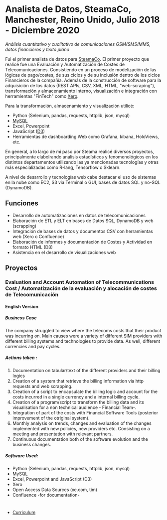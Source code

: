 # **Analista de Datos, SteamaCo, Manchester, Reino Unido, Julio 2018 - Diciembre 2020**

*Análisis cuantitativo y cualitativo de comunicaciones GSM/SMS/MMS, datos financieros y texto plano*

Fui el primer analista de datos para [SteamaCo](https://steama.co/). El primer proyecto que realicé fue una Evaluación y Automatización de Costes de Telecomunicaciones. Consistiendo en un proceso de modelización de las lógicas de pago/costes, de sus ciclos y de su inclusión dentro de los ciclos Financieros de la compañí­a. Además de la  construcción de software para la adquisición de los datos (REST APIs, CSV, XML, HTML, "web-scraping"), transformación y almacenamiento interno, visualización e integración con herramientas "FinTech"  como [Xero](https://www.xero.com/). 

Para la transformación, almacenamiento y visualización  utilicé:

- Python (Selenium, pandas, requests, httplib, json, mysql)
- [MySQL](https://www.mysql.com/)
- Excel, Powerpoint 
- JavaScript ([D3](https://d3js.org/))
- Herramientas de dashboarding Web como Grafana, kibana,   HoloViews, etc.

En general, a lo largo de mi paso por Steama realicé diversos proyectos, principalmente elabolrando análisis estadí­sticos y fenomenológicos en los distintos departamentos utilizando las ya mencionadas tecnologí­as y otras más especializadas como R-lang, Tensorflow o Sklearn.

A nivel de desarrollo y tecnologí­as web cabe destacar el uso de sistemas en la nube como EC2, S3 via Terminal o GUI, bases de datos SQL y no-SQL  (DynamoDB). 


## Funciones

- Desarrollo de automatizaciones en datos de telecomunicaciones
- Elaboración de ETL y ELT en bases de Datos SQL, DynamoDB y web (scrapping)
- Integración de bases de datos y documentos CSV con herramientas web (Xero o Confluence)
- Elaboración de informes y documentación de Costes y Actividad en formato HTML (D3)
- Asistencia en el desarrollo de visualizaciones web

## Proyectos
### Evaluation and Account Automation of Telecommunications Cost / Automatización de la evaluación y alocación de costes de Telecomunicación 

#### English Version

##### Business Case 
The company struggled to view where the telecoms costs that their product was incurring on. Main causes were a variety of different SIM providers with different billing systems and technologies to provide data. As well, different currencies and pay cycles.

##### Actions taken : 
 1. Documentation on tabular/text of the different providers and their billing logics
 2. Creation of a system that retrieve the billing information via http requests and web  scrapping.
 3. Creation of a script to encapsulate the billing logic and account for the costs incurred in a single currency and a internal billing cycle.
 4. Creation of a program/script to transform  the billing data and its visualisation for a non technical audience - Financial Team-.
 5.  Integration of part of the costs with Financial Software Tools (posterior improvement of the otriginal system).
 6. Monthly analysis on trends, changes and evaluation of the changes implemented with new policies, new providers etc. Consisting on a meeting and presentation with relevant partners. 
 7. Continuous documentation both of the software evolution and the business changes.

##### Software Used:
- Python (Selenium, pandas, requests, httplib, json, mysql)
- MySQL
- Excel, Powerpoint and JavaScript (D3)
- Xero
- Open Access Data Sources (xe.com, tim)
- Confluence -for documentation-

# 

- [Curriculum](https://github.com/deltafordavi/CV)
